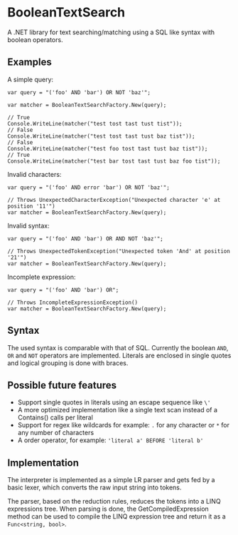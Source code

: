 BooleanTextSearch
=================

A .NET library for text searching/matching using a SQL like syntax with boolean operators.


Examples
--------

A simple query:

	var query = "('foo' AND 'bar') OR NOT 'baz'";

    var matcher = BooleanTextSearchFactory.New(query);

    // True
    Console.WriteLine(matcher("test tost tast tust tist"));
    // False
    Console.WriteLine(matcher("test tost tast tust baz tist"));
    // False
    Console.WriteLine(matcher("test foo tost tast tust baz tist"));
    // True
    Console.WriteLine(matcher("test bar tost tast tust baz foo tist"));

Invalid characters:

	var query = "('foo' AND error 'bar') OR NOT 'baz'";

    // Throws UnexpectedCharacterException("Unexpected character 'e' at position '11'")
    var matcher = BooleanTextSearchFactory.New(query); 

Invalid syntax:

	var query = "('foo' AND 'bar') OR AND NOT 'baz'";

    // Throws UnexpectedTokenException("Unexpected token 'And' at position '21'")
    var matcher = BooleanTextSearchFactory.New(query);

Incomplete expression:

	var query = "('foo' AND 'bar') OR";

    // Throws IncompleteExpressionException()
    var matcher = BooleanTextSearchFactory.New(query);


Syntax
------

The used syntax is comparable with that of SQL. Currently the boolean `AND`, `OR` and `NOT` operators are implemented. Literals are enclosed in single quotes and logical grouping is done with braces.


Possible future features
------------------------

* Support single quotes in literals using an escape sequence like `\'`
* A more optimized implementation like a single text scan instead of a Contains() calls per literal 
* Support for regex like wildcards for example: `.` for any character or `*` for any number of characters
* A order operator, for example: `'literal a' BEFORE 'literal b'`


Implementation
--------------

The interpreter is implemented as a simple LR parser and gets fed by a basic lexer, which converts the raw input string into tokens.

The parser, based on the reduction rules, reduces the tokens into a LINQ expressions tree. When parsing is done, the GetCompiledExpression method can be used to compile the LINQ expression tree and return it as a `Func<string, bool>`.